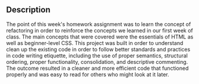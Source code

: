 # <Homework-1-Refactoring>
## Description    
The point of this week's homework assignment was to learn the concept of refactoring in order to reinforce the concepts we learned in our first week of class. The main concepts that were covered were the essentials of HTML as well as beginner-level CSS. This project was built in order to understand clean up the existing code in order to follow better standards and practices in code writing etiquette, including the use of proper semantics, structural ordering, proper functionality, consolidation, and descriptive commenting. The outcome resulted in a cleaner and more efficient code that functioned properly and was easy to read for others who might look at it later.

    
